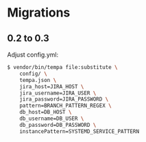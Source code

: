 # Migrations

## 0.2 to 0.3
Adjust config.yml:

```bash
$ vendor/bin/tempa file:substitute \
    config/ \
    tempa.json \
    jira_host=JIRA_HOST \
    jira_username=JIRA_USER \
    jira_password=JIRA_PASSWORD \
    pattern=BRANCH_PATTERN_REGEX \
    db_host=DB_HOST \
    db_username=DB_USER \
    db_password=DB_PASSWORD \
    instancePattern=SYSTEMD_SERVICE_PATTERN
    
```
